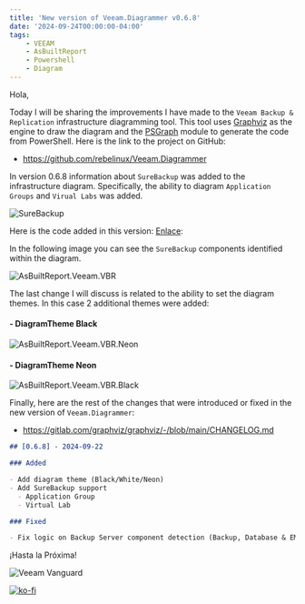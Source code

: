 ```yaml
---
title: 'New version of Veeam.Diagrammer v0.6.8'
date: '2024-09-24T00:00:00-04:00'
tags:
    - VEEAM
    - AsBuiltReport
    - Powershell
    - Diagram
---
```


Hola,

Today I will be sharing the improvements I have made to the `Veeam Backup & Replication` infrastructure diagramming tool. This tool uses [Graphviz](https://graphviz.org/) as the engine to draw the diagram and the [PSGraph](https://psgraph.readthedocs.io/en/latest/about/) module to generate the code from PowerShell. Here is the link to the project on GitHub:

- <https://github.com/rebelinux/Veeam.Diagrammer>

In version 0.6.8 information about `SureBackup` was added to the infrastructure diagram. Specifically, the ability to diagram `Application Groups` and `Virual Labs` was added.

![SureBackup](/img/2024/veeam.diagrammer-0.6.8/SureBackup.webp)

Here is the code added in this version: [Enlace](https://github.com/rebelinux/Veeam.Diagrammer/blob/455bb8b4ff42a7b2ddb6672a5d9d5eee9122fd76/Src/Private/Get-VbrInfraDiagram.ps1#L288):

In the following image you can see the `SureBackup` components identified within the diagram.

![AsBuiltReport.Veeam.VBR](/img/2024/veeam.diagrammer-0.6.8/AsBuiltReport.Veeam.VBR.webp)

The last change I will discuss is related to the ability to set the diagram themes. In this case 2 additional themes were added:

#### - DiagramTheme Black

![AsBuiltReport.Veeam.VBR.Neon](/img/2024/veeam.diagrammer-0.6.8/AsBuiltReport.Veeam.VBR_neon.webp)

#### - DiagramTheme Neon

![AsBuiltReport.Veeam.VBR.Black](/img/2024/veeam.diagrammer-0.6.8/AsBuiltReport.Veeam.VBR_black.webp)

Finally, here are the rest of the changes that were introduced or fixed in the new version of `Veeam.Diagrammer`:

- <https://gitlab.com/graphviz/graphviz/-/blob/main/CHANGELOG.md>

```markdown
## [0.6.8] - 2024-09-22

### Added

- Add diagram theme (Black/White/Neon)
- Add SureBackup support
  - Application Group
  - Virtual Lab

### Fixed

- Fix logic on Backup Server component detection (Backup, Database & EM Server)
```

¡Hasta la Próxima!

![Veeam Vanguard](/img/2024/abr-veeam-vbr-0_8_8/veeam_vanguard.webp#center)

[![ko-fi](https://ko-fi.com/img/githubbutton_sm.svg)](https://ko-fi.com/F1F8DEV80)
